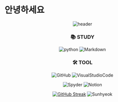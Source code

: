 
# 안녕하세요

<div align=center> 
  
![header](https://capsule-render.vercel.app/api?type=waving&color=gradient&height=300&section=header&text=Adiós&fontAlignY=40&fontSize=100&desc=&descAlignY=65&animation=twinkling)
  

<div align=center><h3>📚 STUDY</h3></div>                                                    

<div align=center>
  
![python](https://img.shields.io/badge/Python-3776AB?style=flat-square&logo=Python&logoColor=black)
![Markdown](https://img.shields.io/badge/Markdown-000000?style=flat-square&logo=Markdown&logoColor=White)
  
  <div align=center><h3>🛠 TOOL</h3></div>                                                    


 ![GitHub](https://img.shields.io/badge/GitHub-181717?style=flat-square&logo=GitHub&logoColor=lightgray)
 ![VisualStudioCode](https://img.shields.io/badge/VisualStudioCode-007ACC?style=flat-square&logo=VisualStudioCode&logoColor=lightgary)<p>
 ![Spyder](https://img.shields.io/badge/Spyder-%23575757.svg?style=flat-square&logo=sublime-text&logoColor=important)
 ![Notion](https://img.shields.io/badge/Notion-%23000000.svg?style=flat-square&logo=notion&logoColor=white)

  [![GitHub Streak](https://streak-stats.demolab.com?user=sodamjeong&theme=nightowl&hide_border=true)](https://git.io/streak-stats)
  ![Sunhyeok](https://github-readme-stats.vercel.app/api?username=sunhyeok&theme=radical&show_icons=true)
